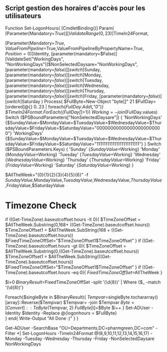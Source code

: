 ## Script gestion des horaires d'accès pour les utilisateurs

Function Set-LogonHours{ 
   [CmdletBinding()] 
   Param( 
   [Parameter(Mandatory=$True)][ValidateRange(0,23)]$TimeIn24Format, 
   
   [Parameter(Mandatory=$True,ValueFromPipeline=$True,ValueFromPipelineByPropertyName=$True,Position=0)]$Identity, 
   [parameter(mandatory=$False)][ValidateSet("WorkingDays", "NonWorkingDays")]$NonSelectedDaysare="NonWorkingDays", 
   [parameter(mandatory=$false)][switch]$Sunday, 
   [parameter(mandatory=$false)][switch]$Monday, 
   [parameter(mandatory=$false)][switch]$Tuesday, 
   [parameter(mandatory=$false)][switch]$Wednesday, 
   [parameter(mandatory=$false)][switch]$Thursday, 
   [parameter(mandatory=$false)][switch]$Friday, 
   [parameter(mandatory=$false)][switch]$Saturday 
) 
Process{ 
   $FullByte=New-Object "byte[]" 21 
   $FullDay=[ordered]@{} 
   0..23 | foreach{$FullDay.Add($_,"0")} 
   $TimeIn24Format.ForEach({$FullDay[$_]=1}) 
   $Working= -join ($FullDay.values) 
   Switch ($PSBoundParameters["NonSelectedDaysare"]) 
   { 
    'NonWorkingDays' {$SundayValue=$MondayValue=$TuesdayValue=$WednesdayValue=$ThursdayValue=$FridayValue=$SaturdayValue="000000000000000000000000"} 
    'WorkingDays' {$SundayValue=$MondayValue=$TuesdayValue=$WednesdayValue=$ThursdayValue=$FridayValue=$SaturdayValue="111111111111111111111111"} 
   } 
   Switch ($PSBoundParameters.Keys) 
   { 
    'Sunday' {$SundayValue=$Working} 
    'Monday' {$MondayValue=$Working} 
    'Tuesday' {$TuesdayValue=$Working} 
    'Wednesday' {$WednesdayValue=$Working} 
    'Thursday' {$ThursdayValue=$Working} 
    'Friday' {$FridayValue=$Working} 
    'Saturday' {$SaturdayValue=$Working} 
   } 

   $AllTheWeek="{0}{1}{2}{3}{4}{5}{6}" -f $SundayValue,$MondayValue,$TuesdayValue,$WednesdayValue,$ThursdayValue,$FridayValue,$SaturdayValue 

   # Timezone Check 
   if ((Get-TimeZone).baseutcoffset.hours -lt 0){ 
    $TimeZoneOffset = $AllTheWeek.Substring(0,168+ ((Get-TimeZone).baseutcoffset.hours)) 
    $TimeZoneOffset1 = $AllTheWeek.SubString(168 + ((Get-TimeZone).baseutcoffset.hours)) 
    $FixedTimeZoneOffSet="$TimeZoneOffset1$TimeZoneOffset" 
   } 
   if ((Get-TimeZone).baseutcoffset.hours -gt 0){ 
    $TimeZoneOffset = $AllTheWeek.Substring(0,((Get-TimeZone).baseutcoffset.hours)) 
    $TimeZoneOffset1 = $AllTheWeek.SubString(((Get-TimeZone).baseutcoffset.hours)) 
    $FixedTimeZoneOffSet="$TimeZoneOffset1$TimeZoneOffset" 
   } 
   if ((Get-TimeZone).baseutcoffset.hours -eq 0){ 
    $FixedTimeZoneOffSet=$AllTheWeek 
   } 
 
   $i=0 
   $BinaryResult=$FixedTimeZoneOffSet -split '(\d{8})' | Where {$_ -match '(\d{8})'} 

   Foreach($singleByte in $BinaryResult){ 
    $Tempvar=$singleByte.tochararray() 
    [array]::Reverse($Tempvar) 
    $Tempvar= -join $Tempvar 
    $Byte = [Convert]::ToByte($Tempvar, 2) 
    $FullByte[$i]=$Byte 
    $i++ 
   } 
   Set-ADUser -Identity $Identity -Replace @{logonhours = $FullByte}  
} 
end{ 
   Write-Output "All Done :)" 
} 
} 

Get-ADUser -SearchBase "OU=Departments,DC=pharmgreen,DC=com" -Filter *| Set-LogonHours -TimeIn24Format @(8,9,10,11,12,13,14,15,16,17) -Monday -Tuesday -Wednesday -Thursday -Friday -NonSelectedDaysare NonWorkingDays

